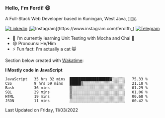 ### Hello, I'm Ferdi! 😄

A Full-Stack Web Developer based in Kuningan, West Java, :indonesia:.

<!-- Visit My Linkedin Profile -->

[![Linkedin](https://img.shields.io/badge/-Ferdi%20Ferdiana-blue?style=flat-square&labelColor=grey&logo=Linkedin&logoColor=silver&link=https://www.linkedin.com/in/ferdianfh)](https://www.linkedin.com/in/ferdianfh)
[![Instagram](https://img.shields.io/badge/-@ferdifh_-purple?style=flat-square&labelColor=gray&logo=Instagram&logoColor=white&link=https://www.instagram.com/ferdifh_)](https://www.instagram.com/ferdifh_)
[![Telegram](https://img.shields.io/badge/-ferdifh-informational?style=flat-square&labelColor=gray&logo=telegram&logoColor=white&link=https://t.me/ferdifh)](https://t.me/ferdifh)

- 🌱 I’m currently learning Unit Testing with Mocha and Chai 🚀
- 😄 Pronouns: He/Him
- ⚡ Fun fact: I'm actually a cat :smiley_cat:

Section below created with [Wakatime](https://wakatime.com/):

**I Mostly code in JavaScript**
<!--START_SECTION:waka-->

```text
JavaScript   35 hrs 32 mins  ██████████████████▓░░░░░░   75.33 %
CSS          9 hrs 59 mins   █████▒░░░░░░░░░░░░░░░░░░░   21.18 %
Bash         36 mins         ▒░░░░░░░░░░░░░░░░░░░░░░░░   01.29 %
SQL          29 mins         ▒░░░░░░░░░░░░░░░░░░░░░░░░   01.06 %
HTML         19 mins         ▒░░░░░░░░░░░░░░░░░░░░░░░░   00.68 %
JSON         11 mins         ░░░░░░░░░░░░░░░░░░░░░░░░░   00.42 %
```

<!--END_SECTION:waka-->

Last Updated on Friday, 11/03/2022
<!--
**ferdianfh/ferdianfh** is a ✨ _special_ ✨ repository because its `README.md` (this file) appears on your GitHub profile.

Here are some ideas to get you started:

- 🔭 I’m currently working on ...
- 🌱 I’m currently learning ...
- 👯 I’m looking to collaborate on ...
- 🤔 I’m looking for help with ...
- 💬 Ask me about ...
- 📫 How to reach me: ...
- 😄 Pronouns: ...
- ⚡ Fun fact: ...
-->
